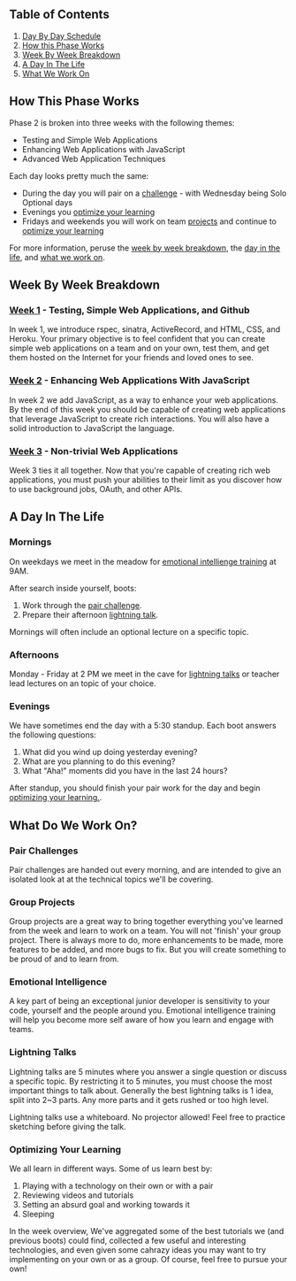 ## Table of Contents


1. [Day By Day Schedule](schedule.md)
1. [How this Phase Works](#how-this-phase-works)
1. [Week By Week Breakdown](#week-by-week-breakdown)
1. [A Day In The Life](#a-day-in-the-life)
1. [What We Work On](#what-do-we-work-on)

## How This Phase Works
Phase 2 is broken into three weeks with the following themes:

* Testing and Simple Web Applications
* Enhancing Web Applications with JavaScript
* Advanced Web Application Techniques

Each day looks pretty much the same:
* During the day you will pair on a [challenge](#pair-challenges) - with Wednesday being Solo Optional days
* Evenings you [optimize your learning](#optimizing-your-learning)
* Fridays and weekends you will work on team [projects](#group-projects) and continue to [optimize your learning](#optimizing-your-learning)

For more information, peruse the [week by week
breakdown](#week-by-week-breakdown), the [day in the
life](#a-day-in-the-life), and [what we work on](#what-do-we-work-on).

## Week By Week Breakdown

### [Week 1](week-1.md) - Testing, Simple Web Applications, and Github
In week 1, we introduce rspec, sinatra, ActiveRecord, and HTML, CSS, and Heroku. Your
primary objective is to feel confident that you can create simple web
applications on a team and on your own, test them, and get them hosted on the
Internet for your friends and loved ones to see.

### [Week 2](week-2.md) - Enhancing Web Applications With JavaScript
In week 2 we add JavaScript,  as a way to
enhance your web applications. By the end of this week you should be capable of
creating web applications that leverage JavaScript to create rich interactions. You will also have a solid introduction to JavaScript the language.

### [Week 3](week-3.md) - Non-trivial Web Applications
Week 3 ties it all together. Now that you're capable of creating rich web
applications, you must push your abilities to their limit as you discover how to
use background jobs, OAuth, and other APIs.

## A Day In The Life

### Mornings
On weekdays we meet in the meadow for [emotional intellienge
training](#emotional-intelligence) at 9AM.

After search inside yourself, boots:

1. Work through the [pair challenge](#pair-challenges).
2. Prepare their afternoon [lightning talk](#lightning-talks).

Mornings will often include an optional lecture on a specific topic.

### Afternoons
Monday - Friday at 2 PM we meet in the cave for [lightning talks](#lightning-talks) or teacher lead lectures on an topic of your choice.


### Evenings
We have sometimes end the day with a 5:30 standup. Each boot answers the following questions:

1. What did you wind up doing yesterday evening?
2. What are you planning to do this evening?
3. What "Aha!" moments did you have in the last 24 hours?

After standup, you should finish your pair work for the day and begin
[optimizing your learning.](#optimizing-your-learning).

## What Do We Work On?

### Pair Challenges
Pair challenges are handed out every morning, and are intended to give an
isolated look at at the technical topics we'll be covering.

### Group Projects
Group projects are a great way to bring together everything you've learned from the week and learn to work on a team.   You will not 'finish' your
group project. There is always more to do, more enhancements to be made, more
features to be added, and more bugs to fix. But you will create something to be proud of and to learn from. 


### Emotional Intelligence
A key part of being an exceptional junior developer is sensitivity to your code,
yourself and the people around you. Emotional intelligence training will help
you become more self aware of how you learn and engage with teams.

### Lightning Talks
Lightning talks are 5 minutes where you answer a single question or discuss a
specific topic. By restricting it to 5 minutes, you must choose the most
important things to talk about.  Generally the best lightning talks is 1 idea,
split into 2~3 parts. Any more parts and it gets rushed or too high level.

Lightning talks use a whiteboard. No projector allowed! Feel free to practice
sketching before giving the talk.

### Optimizing Your Learning
We all learn in different ways. Some of us learn best by:

1. Playing with a technology on their own or with a pair
2. Reviewing videos and tutorials
3. Setting an absurd goal and working towards it
4. Sleeping

In the week overview, We've aggregated some of the best tutorials we (and
previous boots) could find, collected a few useful and interesting technologies,
and even given some cahrazy ideas you may want to try implementing on your own
or as a group. Of course, feel free to pursue your own!

